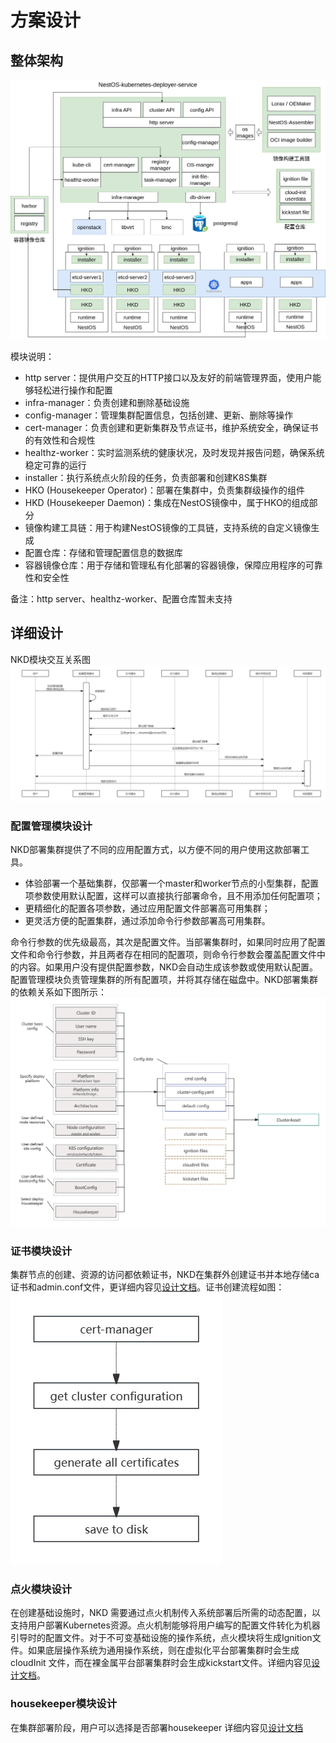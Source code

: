 # 方案设计

## 整体架构
![arch](./figures/overall_arch.jpg)

模块说明：
- http server：提供用户交互的HTTP接口以及友好的前端管理界面，使用户能够轻松进行操作和配置
- infra-manager：负责创建和删除基础设施
- config-manager：管理集群配置信息，包括创建、更新、删除等操作
- cert-manager：负责创建和更新集群及节点证书，维护系统安全，确保证书的有效性和合规性
- healthz-worker：实时监测系统的健康状况，及时发现并报告问题，确保系统稳定可靠的运行
- installer：执行系统点火阶段的任务，负责部署和创建K8S集群
- HKO (Housekeeper Operator)：部署在集群中，负责集群级操作的组件
- HKD (Housekeeper Daemon)：集成在NestOS镜像中，属于HKO的组成部分
- 镜像构建工具链：用于构建NestOS镜像的工具链，支持系统的自定义镜像生成
- 配置仓库：存储和管理配置信息的数据库
- 容器镜像仓库：用于存储和管理私有化部署的容器镜像，保障应用程序的可靠性和安全性

备注：http server、healthz-worker、配置仓库暂未支持

## 详细设计
NKD模块交互关系图
![detailed_design](/docs/zh/figures/detailed_design.jpg)

### 配置管理模块设计
NKD部署集群提供了不同的应用配置方式，以方便不同的用户使用这款部署工具。
 - 体验部署一个基础集群，仅部署一个master和worker节点的小型集群，配置项参数使用默认配置，这样可以直接执行部署命令，且不用添加任何配置项；
 - 更精细化的配置各项参数，通过应用配置文件部署高可用集群；
 - 更灵活方便的配置集群，通过添加命令行参数部署高可用集群。

命令行参数的优先级最高，其次是配置文件。当部署集群时，如果同时应用了配置文件和命令行参数，并且两者存在相同的配置项，则命令行参数会覆盖配置文件中的内容。如果用户没有提供配置参数，NKD会自动生成该参数或使用默认配置。配置管理模块负责管理集群的所有配置项，并将其存储在磁盘中。NKD部署集群的依赖关系如下图所示：
![config_manager_design](/docs/zh/figures/config_manager_design.jpg)

### 证书模块设计
集群节点的创建、资源的访问都依赖证书，NKD在集群外创建证书并本地存储ca证书和admin.conf文件，更详细内容见[设计文档](./certmanager_design.md)。证书创建流程如图：
![certmanager_design](/docs/zh/figures/certmanager_design.jpg)

### 点火模块设计
在创建基础设施时，NKD 需要通过点火机制传入系统部署后所需的动态配置，以支持用户部署Kubernetes资源。点火机制能够将用户编写的配置文件转化为机器引导时的配置文件。对于不可变基础设施的操作系统，点火模块将生成Ignition文件。如果底层操作系统为通用操作系统，则在虚拟化平台部署集群时会生成cloudInit 文件，而在裸金属平台部署集群时会生成kickstart文件。详细内容见[设计文档](./ignition_design.md)。

### housekeeper模块设计
在集群部署阶段，用户可以选择是否部署housekeeper
详细内容见[设计文档](./housekeeper_design.md)